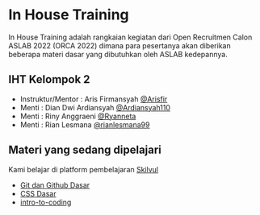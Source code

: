 # In House Training

In House Training adalah rangkaian kegiatan dari Open Recruitmen Calon ASLAB 2022 (ORCA 2022) dimana para pesertanya akan diberikan beberapa materi dasar yang dibutuhkan oleh ASLAB kedepannya.

## IHT Kelompok 2
- Instruktur/Mentor : Aris Firmansyah [@Arisfir](https://github.com/Arisfir)
- Menti : Dian Dwi Ardiansyah [@Ardiansyah110](https://github.com/Ardiansyah110)
- Menti : Riny Anggraeni [@Ryanneta](https://github.com/Ryanneta)
- Menti : Rian Lesmana [@rianlesmana99](https://github.com/rianlesmana99)
## Materi yang sedang dipelajari
Kami belajar di platform pembelajaran [Skilvul](https://skilvul.com)
 - [Git dan Github Dasar](https://skilvul.com/courses/git-dan-github-dasar)
 - [CSS Dasar](https://skilvul.com/courses/css-dasar)
 - [intro-to-coding](https://skilvul.com/courses/intro-to-coding)

